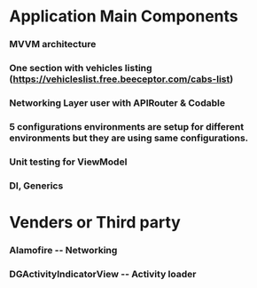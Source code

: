 #  Application Main Components

### MVVM architecture 
### One section with vehicles listing (https://vehicleslist.free.beeceptor.com/cabs-list) 
### Networking Layer user with APIRouter & Codable 
### 5 configurations environments are setup for different environments but they are using same configurations.  
### Unit testing for ViewModel 
### DI, Generics 

# Venders or Third party

### Alamofire -- Networking 
### DGActivityIndicatorView -- Activity loader
